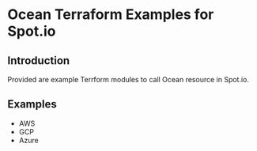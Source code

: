 # Ocean Terraform Examples for Spot.io

## Introduction
Provided are example Terrform modules to call Ocean resource in Spot.io.

## Examples
* AWS 
* GCP 
* Azure 
